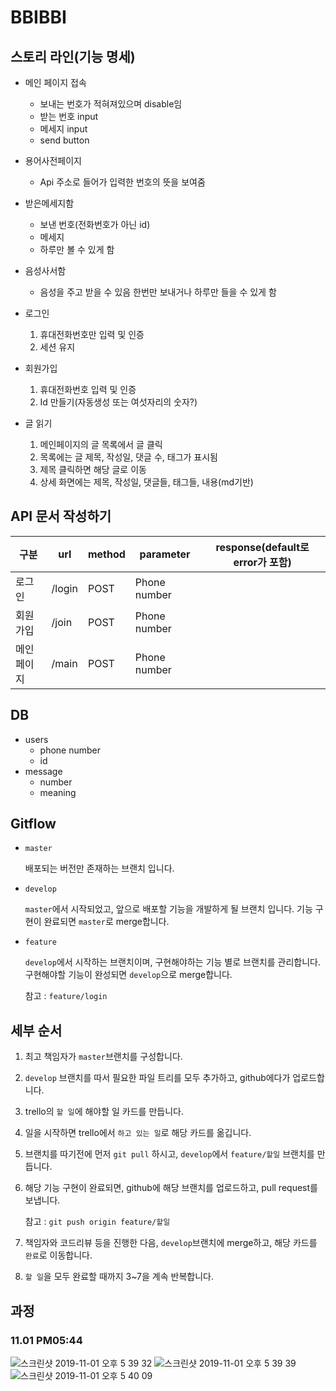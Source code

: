 # BBIBBI

## 스토리 라인(기능 명세)

- 메인 페이지 접속
  - 보내는 번호가 적혀져있으며 disable임
  - 받는 번호 input
  - 메세지 input
  - send button
  
- 용어사전페이지

  - Api 주소로 들어가 입력한 번호의 뜻을 보여줌

- 받은메세지함

  - 보낸 번호(전화번호가 아닌 id)
  - 메세지
  - 하루만 볼 수 있게 함

- 음성사서함

  - 음성을 주고 받을 수 있음 한번만 보내거나 하루만 들을 수 있게 함

- 로그인
  1. 휴대전화번호만 입력 및 인증
  2. 세션 유지
  
- 회원가입
  1. 휴대전화번호 입력 및 인증
  2. Id 만들기(자동생성 또는 여섯자리의 숫자?)
  
- 글 읽기
  1. 메인페이지의 글 목록에서 글 클릭
  2. 목록에는 글 제목, 작성일, 댓글 수, 태그가 표시됨
  3. 제목 클릭하면 해당 글로 이동
  4. 상세 화면에는 제목, 작성일, 댓글들, 태그들, 내용(md기반)
  
  

## API 문서 작성하기

| 구분       | url    | method | parameter    | response(default로 error가 포함) |
| ---------- | ------ | ------ | ------------ | -------------------------------- |
| 로그인     | /login | POST   | Phone number |                                  |
| 회원가입   | /join  | POST   | Phone number |                                  |
| 메인페이지 | /main  | POST   | Phone number |                                  |



## DB

- users
  - phone number
  - id
- message
  - number
  - meaning

## Gitflow

- `master`

  배포되는 버전만 존재하는 브랜치 입니다.

- `develop`

  `master`에서 시작되었고, 앞으로 배포할 기능을 개발하게 될 브랜치 입니다. 기능 구현이 완료되면 `master`로 merge합니다.

- `feature`

  `develop`에서 시작하는 브랜치이며, 구현해야하는 기능 별로 브랜치를 관리합니다. 구현해야할 기능이 완성되면 `develop`으로 merge합니다.

  참고 : `feature/login`

## 세부 순서

1. 최고 책임자가 `master`브랜치를 구성합니다.

2. `develop` 브랜치를 따서 필요한 파일 트리를 모두 추가하고, github에다가 업로드합니다.

3. trello의 `할 일`에 해야할 일 카드를 만듭니다.

4. 일을 시작하면 trello에서 `하고 있는 일`로 해당 카드를 옮깁니다.

5. 브랜치를 따기전에 먼저 `git pull` 하시고, `develop`에서 `feature/할일` 브랜치를 만듭니다.

6. 해당 기능 구현이 완료되면, github에 해당 브랜치를 업로드하고, pull request를 보냅니다.

   참고 : `git push origin feature/할일`

7.  책임자와 코드리뷰 등을 진행한 다음, `develop`브랜치에 merge하고, 해당 카드를 `완료`로 이동합니다.

8. `할 일`을 모두 완료할 때까지 3~7을 계속 반복합니다.



## 과정



### 11.01 PM05:44



![스크린샷 2019-11-01 오후 5 39 32](https://user-images.githubusercontent.com/50814969/68013056-3cccdf00-fccf-11e9-8926-0d19efcd1319.png)
![스크린샷 2019-11-01 오후 5 39 39](https://user-images.githubusercontent.com/50814969/68013059-3f2f3900-fccf-11e9-8d59-fd9065a38979.png)
![스크린샷 2019-11-01 오후 5 40 09](https://user-images.githubusercontent.com/50814969/68013062-40606600-fccf-11e9-9d34-1d646dd797a3.png)
